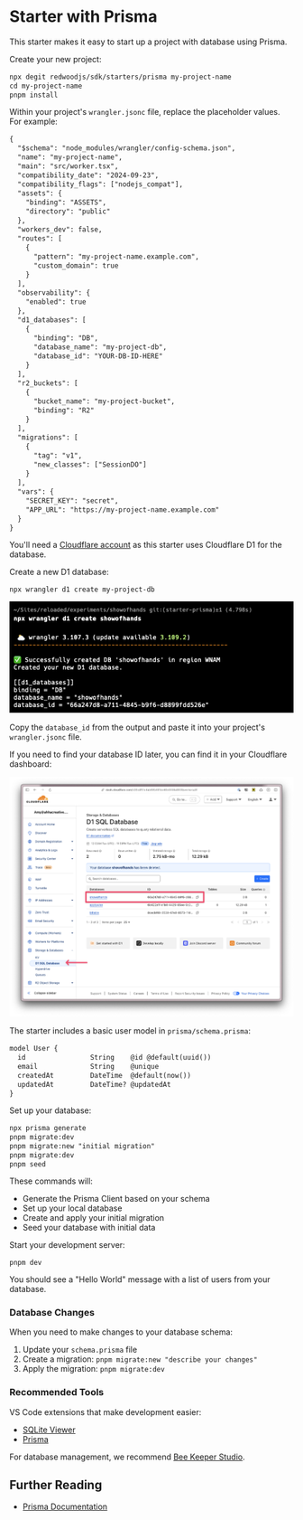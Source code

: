 # Starter with Prisma

This starter makes it easy to start up a project with database using Prisma.

Create your new project:

```shell
npx degit redwoodjs/sdk/starters/prisma my-project-name
cd my-project-name
pnpm install
```

Within your project's `wrangler.jsonc` file, replace the placeholder values. For example:

```jsonc:wrangler.jsonc
{
  "$schema": "node_modules/wrangler/config-schema.json",
  "name": "my-project-name",
  "main": "src/worker.tsx",
  "compatibility_date": "2024-09-23",
  "compatibility_flags": ["nodejs_compat"],
  "assets": {
    "binding": "ASSETS",
    "directory": "public"
  },
  "workers_dev": false,
  "routes": [
    {
      "pattern": "my-project-name.example.com",
      "custom_domain": true
    }
  ],
  "observability": {
    "enabled": true
  },
  "d1_databases": [
    {
      "binding": "DB",
      "database_name": "my-project-db",
      "database_id": "YOUR-DB-ID-HERE"
    }
  ],
  "r2_buckets": [
    {
      "bucket_name": "my-project-bucket",
      "binding": "R2"
    }
  ],
  "migrations": [
    {
      "tag": "v1",
      "new_classes": ["SessionDO"]
    }
  ],
  "vars": {
    "SECRET_KEY": "secret",
    "APP_URL": "https://my-project-name.example.com"
  }
}
```

You'll need a [Cloudflare account](https://www.cloudflare.com/) as this starter uses Cloudflare D1 for the database.

Create a new D1 database:

```shell
npx wrangler d1 create my-project-db
```

![terminal](./public/images/terminal.png)

Copy the `database_id` from the output and paste it into your project's `wrangler.jsonc` file.

If you need to find your database ID later, you can find it in your Cloudflare dashboard:

![Cloudflare Account](./public/images/cloudflare.png)

The starter includes a basic user model in `prisma/schema.prisma`:

```prisma
model User {
  id                String    @id @default(uuid())
  email             String    @unique
  createdAt         DateTime  @default(now())
  updatedAt         DateTime? @updatedAt
}
```

Set up your database:

```shell
npx prisma generate
pnpm migrate:dev
pnpm migrate:new "initial migration"
pnpm migrate:dev
pnpm seed
```

These commands will:

- Generate the Prisma Client based on your schema
- Set up your local database
- Create and apply your initial migration
- Seed your database with initial data

Start your development server:

```shell
pnpm dev
```

You should see a "Hello World" message with a list of users from your database.

### Database Changes

When you need to make changes to your database schema:

1. Update your `schema.prisma` file
2. Create a migration: `pnpm migrate:new "describe your changes"`
3. Apply the migration: `pnpm migrate:dev`

### Recommended Tools

VS Code extensions that make development easier:

- [SQLite Viewer](https://marketplace.cursorapi.com/items?itemName=qwtel.sqlite-viewer)
- [Prisma](https://marketplace.visualstudio.com/items?itemName=Prisma.prisma)

For database management, we recommend [Bee Keeper Studio](https://www.beekeeperstudio.io/).

## Further Reading

- [Prisma Documentation](https://www.prisma.io/docs)
